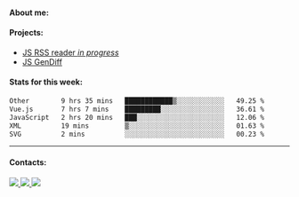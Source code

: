#### About me:

#### Projects:
- [JS RSS reader *in progress*](https://github.com/GKoil/frontend-project-lvl3)
- [JS GenDiff](https://github.com/GKoil/GenDiff)

#### Stats for this week:
<!--START_SECTION:waka-->

```txt
Other        9 hrs 35 mins   ████████████▒░░░░░░░░░░░░   49.25 %
Vue.js       7 hrs 7 mins    █████████░░░░░░░░░░░░░░░░   36.61 %
JavaScript   2 hrs 20 mins   ███░░░░░░░░░░░░░░░░░░░░░░   12.06 %
XML          19 mins         ▒░░░░░░░░░░░░░░░░░░░░░░░░   01.63 %
SVG          2 mins          ░░░░░░░░░░░░░░░░░░░░░░░░░   00.23 %
```

<!--END_SECTION:waka-->
---
#### Contacts:

<a target='_blank' title='LinkedIn' href="https://www.linkedin.com/in/gkoil/">
  <img src="https://img.shields.io/badge/LinkedIn-0077B5?style=for-the-badge&logo=linkedin&logoColor=white" />
</a>
<a target='_blank' title='Telegram' href="https://t.me/gkoil">
  <img src="https://img.shields.io/badge/Telegram-2CA5E0?style=for-the-badge&logo=telegram&logoColor=white" />
</a>
<a target='_blank' title='Gmail' href="mailto: gk.grigorev@gmail.com">
  <img src="https://img.shields.io/badge/Gmail-D14836?style=for-the-badge&logo=gmail&logoColor=white" />
</a>

